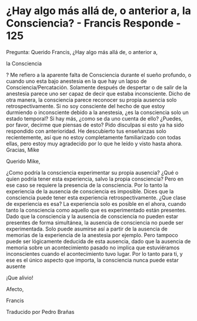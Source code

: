# ¿Hay algo más allá de, o anterior a, la Consciencia? - Francis Responde - 125

Pregunta: Querido Francis, ¿Hay algo más allá de, o anterior a, 

la Consciencia

? Me refiero a la aparente falta de Consciencia durante el sueño profundo, o cuando uno esta bajo anestesia en la que hay un lapso de Consciencia/Percatación. Solamente después de despertar o de salir de la anestesia parece uno ser capaz de decir que estaba inconsciente. Dicho de otra manera, la consciencia parece reconocer su propia ausencia solo retrospectivamente. Si no soy consciente del hecho de que estoy durmiendo o inconsciente debido a la anestesia, ¿es la consciencia solo un estado temporal? Si hay más, ¿como se da uno cuenta de ello? ¿Puedes, por favor, decirme que piensas de esto? Pido disculpas si esto ya ha sido respondido con anterioridad. He descubierto tus enseñanzas solo recientemente, así que no estoy completamente familiarizado con todas ellas, pero estoy muy agradecido por lo que he leído y visto hasta ahora. Gracias, Mike

Querido Mike,

¿Como podría la consciencia experimentar su propia ausencia? ¿Qué o quien podría tener esta experiencia, salvo la propia consciencia? Pero en ese caso se requiere la presencia de la consciencia. Por lo tanto la experiencia de la ausencia de consciencia es imposible. Dices que la consciencia puede tener esta experiencia retrospectivamente. ¿Que clase de experiencia es esa? La experiencia solo es posible en el ahora, cuando tanto la consciencia como aquello que es experimentado están presentes. Dado que la consciencia y la ausencia de consciencia no pueden estar presentes de forma simultánea, la ausencia de consciencia no puede ser experimentada. Solo puede asumirse así a partir de la ausencia de memorias de la experiencia de la anestesia por ejemplo. Pero tampoco puede ser lógicamente deducida de esta ausencia, dado que la ausencia de memoria sobre un acontecimiento pasado no implica que estuviéramos inconscientes cuando el acontecimiento tuvo lugar. Por lo tanto para ti, y ese es el único aspecto que importa, la consciencia nunca puede estar ausente

¡Que alivio!

Afecto,

Francis

Traducido por Pedro Brañas

